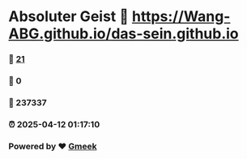 # Absoluter Geist :link: https://Wang-ABG.github.io/das-sein.github.io 
### :page_facing_up: [21](https://Wang-ABG.github.io/das-sein.github.io/tag.html) 
### :speech_balloon: 0 
### :hibiscus: 237337 
### :alarm_clock: 2025-04-12 01:17:10 
### Powered by :heart: [Gmeek](https://github.com/Meekdai/Gmeek)
